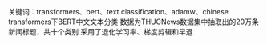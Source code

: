 关键词：transformers、bert、text classification、adamw、chinese
transformers下BERT中文文本分类
数据为THUCNews数据集中抽取出的20万条新闻标题，共十个类别
采用了退化学习率、梯度剪辑和早退